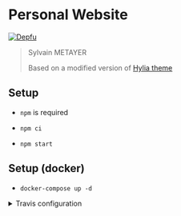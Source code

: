 # Personal Website

[![Depfu](https://badges.depfu.com/badges/8854fd930f182d7c719d31bc443abd5e/overview.svg)](https://depfu.com/github/sylvainmetayer/sylvainmetayer?project_id=6389)

> Sylvain METAYER
>
> Based on a modified version of [Hylia theme](https://github.com/hankchizljaw/hylia)

## Setup

- `npm` is required

- `npm ci`

- `npm start`

## Setup (docker)

- `docker-compose up -d`

<details>
  <summary>Travis configuration</summary>
  If you want to use travis, you will have to generate the following variables with the [Travis CLI (ruby)](https://docs.travis-ci.com/user/encryption-keys/#usage):

- `travis login` to log in your travis account.

- a private SSH key, to connect to the deploy server.

  To do so, first generate a SSH key and run this command (replacing FILE with the **private** key) : `travis encrypt-file FILE --add`

  The public key must be added to the user `authorized_keys` ssh config, on the remote host

  **Do not version the unencrypted ssh private key !!**

- `travis encrypt DEPLOY_USER=SOME_USER --add`

  This is used to tell travis which user is used to connect to the remote server.

- `travis encrypt DEPLOY_HOST=DOMAIN.FR --add`

  This tells travis where your SSH server is located (can be an IP or a domain)

- `travis encrypt DEPLOY_DIRECTORY_DEV=/var/www/dev.sylvainmetayer.fr --add`

  This tells travis where to deploy your development application on the remote host.

- `travis encrypt DEPLOY_DIRECTORY=SOME_REMOTE_PATH --add`

  This tells travis where to deploy your application on the remote host.

</details>
